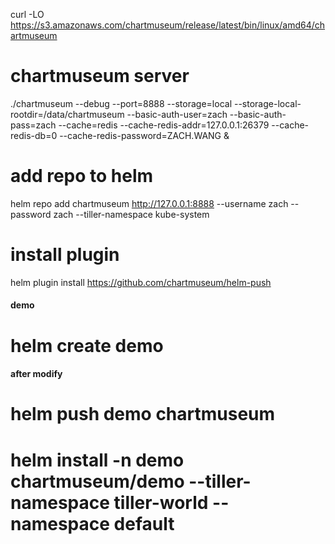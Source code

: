 curl -LO https://s3.amazonaws.com/chartmuseum/release/latest/bin/linux/amd64/chartmuseum

# chartmuseum server
./chartmuseum --debug --port=8888 --storage=local --storage-local-rootdir=/data/chartmuseum --basic-auth-user=zach --basic-auth-pass=zach --cache=redis --cache-redis-addr=127.0.0.1:26379 --cache-redis-db=0 --cache-redis-password=ZACH.WANG &

# add repo to helm
helm repo add chartmuseum  http://127.0.0.1:8888 --username zach --password zach --tiller-namespace kube-system

# install plugin
helm plugin install https://github.com/chartmuseum/helm-push

#### demo
# helm  create  demo
####  after modify
# helm push  demo  chartmuseum
# helm  install -n demo  chartmuseum/demo   --tiller-namespace  tiller-world  --namespace default